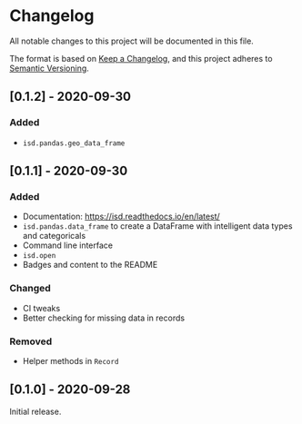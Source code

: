 # Changelog

All notable changes to this project will be documented in this file.

The format is based on [Keep a Changelog](https://keepachangelog.com/en/1.0.0/), and this project adheres to [Semantic Versioning](https://semver.org/spec/v2.0.0.html).

## [0.1.2] - 2020-09-30

### Added

- `isd.pandas.geo_data_frame`

## [0.1.1] - 2020-09-30

### Added

- Documentation: https://isd.readthedocs.io/en/latest/
- `isd.pandas.data_frame` to create a DataFrame with intelligent data types and categoricals
- Command line interface
- `isd.open`
- Badges and content to the README

### Changed

- CI tweaks
- Better checking for missing data in records

### Removed

- Helper methods in `Record`

## [0.1.0] - 2020-09-28

Initial release.
